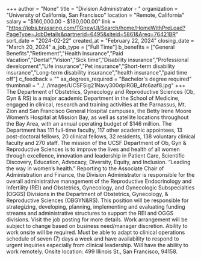 +++
author = "None"
title = "Division Administrator - "
organization = "University of California, San Francisco"
location = "Remote, California"
salary = "$160,000.00 - $180,000.00"
link = "https://jobs.brassring.com/TGnewUI/Search/home/HomeWithPreLoad?PageType=JobDetails&partnerid=6495&siteid=5861&Areq=76421BR"
sort_date = "2024-02-22"
created_at = "February 22, 2024"
closing_date = "March 20, 2024"
a_job_type = ["Full Time"]
b_benefits = ["General Benefits","Retirement","Health Insurance","Paid Vacation","Dental","Vision","Sick time","Disability insurance","Professional development","Life insurance","Pet insurance","Short-term disability insurance","Long-term disability insurance","health insurance","paid time off"]
c_feedback = ""
aa_degrees_required = "Bachelor's degree required"
thumbnail = "../../images/UCSFSig21Navy300dpiRGB_4fc6aaf8.jpg"
+++
The Department of Obstetrics, Gynecology and Reproductive Sciences (Ob, Gyn & RS) is a major academic Department in the School of Medicine, engaged in clinical, research and training activities at the Parnassus, Mt. Zion and San Francisco General Hospital campuses, the Betty Irene Moore Women’s Hospital at Mission Bay, as well as satellite locations throughout the Bay Area, with an annual operating budget of $146 million. The Department has 111 full-time faculty, 117 other academic appointees, 13 post-doctoral fellows, 20 clinical fellows, 32 residents, 138 voluntary clinical faculty and 270 staff. The mission of the UCSF Department of Ob, Gyn & Reproductive Sciences is to improve the lives and health of all women through excellence, innovation and leadership in Patient Care, Scientific Discovery, Education, Advocacy, Diversity, Equity, and Inclusion. “Leading the way in women’s health.”  Reporting to the Associate Chair of Administration and Finance, the Division Administrator is responsible for the overall administrative management of the Reproductive Endocrinology and Infertility (REI) and Obstetrics, Gynecology, and Gynecologic Subspecialties (OGGS) Divisions in the Department of Obstetrics, Gynecology, & Reproductive Sciences (OBGYN&RS). This position will be responsible for strategizing, developing, planning, implementing and evaluating funding streams and administrative structures to support the REI and OGGS divisions. Visit the job posting for more details. Work arrangement will be subject to change based on business need/manager discretion. Ability to work onsite will be required. Must be able to adapt to clinical operations schedule of seven (7) days a week and have availability to respond to urgent inquiries especially from clinical leadership. Will have the ability to work remotely. Onsite location: 499 Illinois St., San Francisco, 94158. 